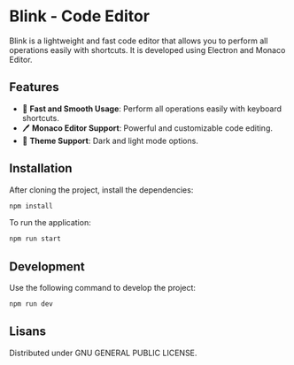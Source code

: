 # Blink - Code Editor

Blink is a lightweight and fast code editor that allows you to perform all operations easily with shortcuts. It is developed using Electron and Monaco Editor.

## Features
- 🚀 **Fast and Smooth Usage**: Perform all operations easily with keyboard shortcuts.
- 🖊️ **Monaco Editor Support**: Powerful and customizable code editing.
- 🎨 **Theme Support**: Dark and light mode options.

## Installation
After cloning the project, install the dependencies:
```bash
npm install
```
To run the application:
```bash
npm run start
```

## Development
Use the following command to develop the project:
```bash
npm run dev
```

## Lisans
Distributed under GNU GENERAL PUBLIC LICENSE.


